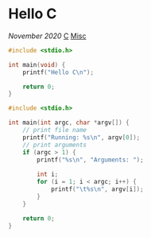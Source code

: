 # Hello C

*November 2020* [C](programming.html#c) [Misc](programming.html#c-misc)

```cpp
#include <stdio.h>

int main(void) {
    printf("Hello C\n");

    return 0;
}
```

```cpp
#include <stdio.h>

int main(int argc, char *argv[]) {
    // print file name
    printf("Running: %s\n", argv[0]);
    // print arguments
    if (argc > 1) {
        printf("%s\n", "Arguments: ");
        
        int i;
        for (i = 1; i < argc; i++) {
            printf("\t%s\n", argv[i]);
        }
    }

    return 0;
}
```